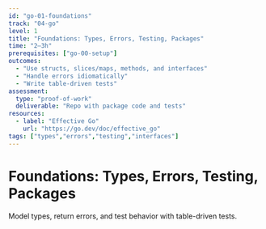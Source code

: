 ```yaml
---
id: "go-01-foundations"
track: "04-go"
level: 1
title: "Foundations: Types, Errors, Testing, Packages"
time: "2–3h"
prerequisites: ["go-00-setup"]
outcomes:
  - "Use structs, slices/maps, methods, and interfaces"
  - "Handle errors idiomatically"
  - "Write table-driven tests"
assessment:
  type: "proof-of-work"
  deliverable: "Repo with package code and tests"
resources:
  - label: "Effective Go"
    url: "https://go.dev/doc/effective_go"
tags: ["types","errors","testing","interfaces"]
---
```


# Foundations: Types, Errors, Testing, Packages

Model types, return errors, and test behavior with table-driven tests.
